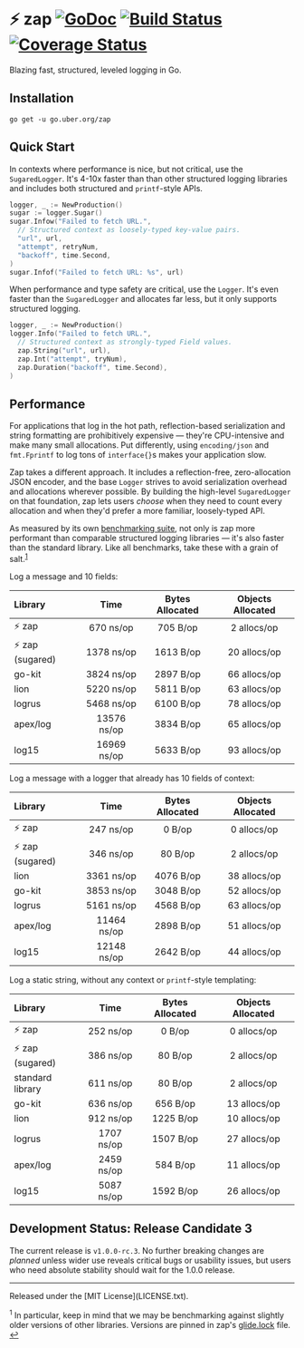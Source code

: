 # :zap: zap [![GoDoc][doc-img]][doc] [![Build Status][ci-img]][ci] [![Coverage Status][cov-img]][cov]

Blazing fast, structured, leveled logging in Go.

## Installation

`go get -u go.uber.org/zap`

## Quick Start

In contexts where performance is nice, but not critical, use the
`SugaredLogger`. It's 4-10x faster than than other structured logging libraries
and includes both structured and `printf`-style APIs.

```go
logger, _ := NewProduction()
sugar := logger.Sugar()
sugar.Infow("Failed to fetch URL.",
  // Structured context as loosely-typed key-value pairs.
  "url", url,
  "attempt", retryNum,
  "backoff", time.Second,
)
sugar.Infof("Failed to fetch URL: %s", url)
```

When performance and type safety are critical, use the `Logger`. It's even faster than
the `SugaredLogger` and allocates far less, but it only supports structured logging.

```go
logger, _ := NewProduction()
logger.Info("Failed to fetch URL.",
  // Structured context as strongly-typed Field values.
  zap.String("url", url),
  zap.Int("attempt", tryNum),
  zap.Duration("backoff", time.Second),
)
```

## Performance

For applications that log in the hot path, reflection-based serialization and
string formatting are prohibitively expensive &mdash; they're CPU-intensive and
make many small allocations. Put differently, using `encoding/json` and
`fmt.Fprintf` to log tons of `interface{}`s makes your application slow.

Zap takes a different approach. It includes a reflection-free, zero-allocation
JSON encoder, and the base `Logger` strives to avoid serialization overhead and
allocations wherever possible. By building the high-level `SugaredLogger` on
that foundation, zap lets users *choose* when they need to count every
allocation and when they'd prefer a more familiar, loosely-typed API.

As measured by its own [benchmarking suite][], not only is zap more performant
than comparable structured logging libraries &mdash; it's also faster than the
standard library. Like all benchmarks, take these with a grain of salt.<sup
id="anchor-versions">[1](#footnote-versions)</sup>

Log a message and 10 fields:

| Library | Time | Bytes Allocated | Objects Allocated |
| :--- | :---: | :---: | :---: |
| :zap: zap | 670 ns/op | 705 B/op | 2 allocs/op |
| :zap: zap (sugared) | 1378 ns/op | 1613 B/op | 20 allocs/op |
| go-kit | 3824 ns/op | 2897 B/op | 66 allocs/op |
| lion | 5220 ns/op | 5811 B/op | 63 allocs/op |
| logrus | 5468 ns/op | 6100 B/op | 78 allocs/op |
| apex/log | 13576 ns/op | 3834 B/op | 65 allocs/op |
| log15 | 16969 ns/op | 5633 B/op | 93 allocs/op |

Log a message with a logger that already has 10 fields of context:

| Library | Time | Bytes Allocated | Objects Allocated |
| :--- | :---: | :---: | :---: |
| :zap: zap | 247 ns/op | 0 B/op | 0 allocs/op |
| :zap: zap (sugared) | 346 ns/op | 80 B/op | 2 allocs/op |
| lion | 3361 ns/op | 4076 B/op | 38 allocs/op |
| go-kit | 3853 ns/op | 3048 B/op | 52 allocs/op |
| logrus | 5161 ns/op | 4568 B/op | 63 allocs/op |
| apex/log | 11464 ns/op | 2898 B/op | 51 allocs/op |
| log15 | 12148 ns/op | 2642 B/op | 44 allocs/op |

Log a static string, without any context or `printf`-style templating:

| Library | Time | Bytes Allocated | Objects Allocated |
| :--- | :---: | :---: | :---: |
| :zap: zap | 252 ns/op | 0 B/op | 0 allocs/op |
| :zap: zap (sugared) | 386 ns/op | 80 B/op | 2 allocs/op |
| standard library | 611 ns/op | 80 B/op | 2 allocs/op |
| go-kit | 636 ns/op | 656 B/op | 13 allocs/op |
| lion | 912 ns/op | 1225 B/op | 10 allocs/op |
| logrus | 1707 ns/op | 1507 B/op | 27 allocs/op |
| apex/log | 2459 ns/op | 584 B/op | 11 allocs/op |
| log15 | 5087 ns/op | 1592 B/op | 26 allocs/op |

## Development Status: Release Candidate 3
The current release is `v1.0.0-rc.3`. No further breaking changes are *planned*
unless wider use reveals critical bugs or usability issues, but users who need
absolute stability should wait for the 1.0.0 release.

<hr>
Released under the [MIT License](LICENSE.txt).

<sup id="footnote-versions">1</sup> In particular, keep in mind that we may be
benchmarking against slightly older versions of other libraries. Versions are
pinned in zap's [glide.lock][] file. [↩](#anchor-versions)

[doc-img]: https://godoc.org/go.uber.org/zap?status.svg
[doc]: https://godoc.org/go.uber.org/zap
[ci-img]: https://travis-ci.org/uber-go/zap.svg?branch=master
[ci]: https://travis-ci.org/uber-go/zap
[cov-img]: https://coveralls.io/repos/github/uber-go/zap/badge.svg?branch=master
[cov]: https://coveralls.io/github/uber-go/zap?branch=master
[benchmarking suite]: https://github.com/uber-go/zap/tree/master/benchmarks
[glide.lock]: https://github.com/uber-go/zap/blob/master/glide.lock
